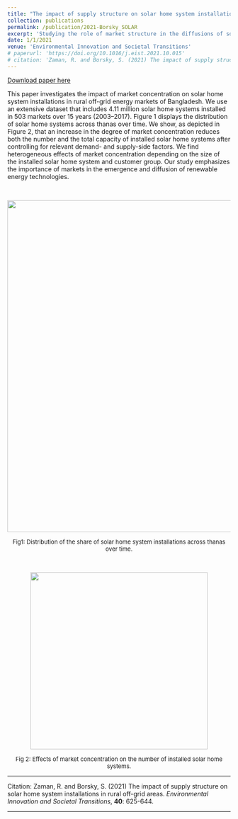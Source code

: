 ```yaml
---
title: "The impact of supply structure on solar home system installations in rural off-grid areas"
collection: publications
permalink: /publication/2021-Borsky_SOLAR
excerpt: 'Studying the role of market structure in the diffusions of solar homes systems in rural off-grid energy markets of Bangladesh.'
date: 1/1/2021
venue: 'Environmental Innovation and Societal Transitions'
# paperurl: 'https://doi.org/10.1016/j.eist.2021.10.015'
# citation: 'Zaman, R. and Borsky, S. (2021) The impact of supply structure on solar home system installations in rural off-grid areas. Environmental Innovation and Societal Transitions, 40: 625-644.'
---
```


<a href='https://doi.org/10.1016/j.eist.2021.10.015'>Download paper here</a>

This paper investigates the impact of market concentration on solar home system installations in rural off-grid energy markets of Bangladesh. We use an extensive dataset that includes 4.11 million solar home systems installed in 503 markets over  15 years (2003–2017). Figure 1 displays the distribution of solar home systems across thanas over time. We show, as depicted in Figure 2, that an increase in the degree of market concentration reduces both the number and the total capacity of  installed solar home systems after controlling for relevant demand- and supply-side factors. We find heterogeneous effects of market concentration depending on the size of the installed solar home system and customer  group. Our study emphasizes the importance of markets in the emergence and diffusion of renewable energy technologies. 

<br />

<p align="center"> 
<img src="https://sborsky.github.io/images/solar1.png" width="750">
</p>
<p align="center">
<font size="2">Fig1: Distribution of the share of solar home system installations across thanas over time.</font>
</p>



<br />

<p align="center"> 
<img src="https://sborsky.github.io/images/solar3.png" width="400">
</p>
<p align="center">
<font size="2">Fig 2: Effects of market concentration on the number of installed solar home systems.</font>
</p>

---

Citation: Zaman, R. and Borsky, S. (2021) The impact of supply structure on solar home system installations in rural off-grid areas. *Environmental Innovation and Societal Transitions*, **40**: 625-644.

---

